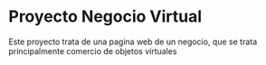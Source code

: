 # Proyecto Negocio Virtual
Este proyecto trata de una pagina web de un negocio, que se trata principalmente comercio de objetos virtuales 
